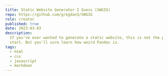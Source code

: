 ```yaml
---
title: Static Website Generator I Guess (SWGIG)
repo: https://github.com/gregdan3/SWGIG
role: creator
published: true
date: 2023-03-03
description:
  If you've ever wanted to generate a static website, this is not the place to
  start. But you'll sure learn how weird Pandoc is.
tags:
  - html
  - css
  - javascript
  - markdown
---
```

